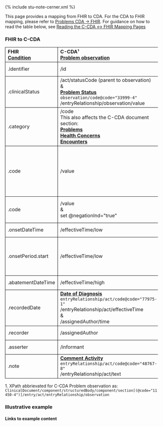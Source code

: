 <style>
td, th {
   border: 1px solid black!important;
}
</style>

{% include stu-note-cerner.xml %}

This page provides a mapping from FHIR to CDA. For the CDA to FHIR mapping, please refer to [Problems CDA → FHIR](./CF-problems.html). For guidance on how to read the table below, see [Reading the C-CDA ↔ FHIR Mapping Pages](./mappingGuidance.html)

### FHIR to C-CDA

|FHIR<br/>[Condition](http://hl7.org/fhir/us/core/StructureDefinition/us-core-condition-problems-health-concerns)|C-CDA¹<br/>[Problem observation](http://hl7.org/cda/stds/ccda/draft1/StructureDefinition-2.16.840.1.113883.10.20.22.4.4.html)|Transform Steps|
|:----|:----|:----|
|.identifier|/id|[CDA id ↔ FHIR identifier](mappingGuidance.html#cda-id--fhir-identifier)|
|.clinicalStatus|/act/statusCode (parent to observation)<br/>&<br/>**[Problem Status](http://hl7.org/cda/stds/ccda/draft1/StructureDefinition-2.16.840.1.113883.10.20.22.4.6.html)**<br/>```observation/code@code="33999-4"```<br/>/entryRelationship/observation/value|[FHIR clinicalStatus → CDA Problem Status Observation value](./ConceptMap-FC-ProblemStatus.html)|
|.category|/code<br/>This also affects the C-CDA document section:<br/>**[Problems](http://hl7.org/cda/stds/ccda/draft1/StructureDefinition-2.16.840.1.113883.10.20.22.2.5.1.html)**<br/>**[Health Concerns](http://hl7.org/cda/stds/ccda/draft1/StructureDefinition-2.16.840.1.113883.10.20.22.2.58.html)**<br/>**[Encounters](http://hl7.org/cda/stds/ccda/draft1/StructureDefinition-2.16.840.1.113883.10.20.22.2.22.1.html)**|[CDA coding ↔ FHIR CodeableConcept](mappingGuidance.html#cda-coding--fhir-codeableconcept)<br/>[FHIR category → CDA section](ConceptMap-FC-ProblemCategory.html)|
|.code|/value|**Constraint**: When FHIR concept does not represent negated concept<br/>[CDA coding ↔ FHIR CodeableConcept](mappingGuidance.html#cda-coding--fhir-codeableconcept)|
|.code|/value<br/>&<br/>set @negationInd="true"|**Constraint**: When FHIR concept represents negated concept|
|.onsetDateTime|/effectiveTime/low|[CDA ↔ FHIR Time/Dates](mappingGuidance.html#cda--fhir-timedates)|
|.onsetPeriod.start|/effectiveTime/low|[CDA ↔ FHIR Time/Dates](mappingGuidance.html#cda--fhir-timedates)<br/>effectiveTime/high should not be mapped from onsetPeriod|
|.abatementDateTime|/effectiveTime/high|[CDA ↔ FHIR Time/Dates](mappingGuidance.html#cda--fhir-timedates)|
|.recordedDate|**[Date of Diagnosis](https://www.hl7.org/ccdasearch/templates/2.16.840.1.113883.10.20.22.4.502.html)**<br/>```entryRelationship/act/code@code="77975-1"```<br/>/entryRelationship/act/effectiveTime<br/>&<br/>/assignedAuthor/time|[CDA ↔ FHIR Time/Dates](mappingGuidance.html#cda--fhir-timedates)|
|.recorder|/assignedAuthor|[CDA ↔ FHIR Provenance](mappingGuidance.html#cda--fhir-provenance)|
|.asserter|/informant|[CDA ↔ FHIR Provenance](mappingGuidance.html#cda--fhir-provenance)|
|.note|**[Comment Activity](http://hl7.org/cda/stds/ccda/draft1/StructureDefinition-2.16.840.1.113883.10.20.22.4.64.html)**<br/>```entryRelationship/act/code@code="48767-8"```<br/>/entryRelationship/act/text||

1\. XPath abbrievated for C-CDA Problem observation as: <br/> ```ClinicalDocument/component/structuredBody/component/section[(@code="11450-4")]/entry/act/entryRelationship/observation```


### Illustrative example

#### Links to example content